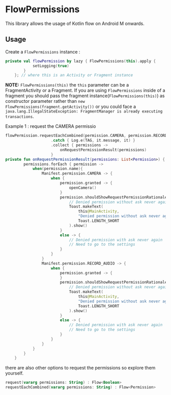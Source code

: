 # FlowPermissions
This library allows the usage of Kotlin flow on Android M onwards.

## Usage

Create a `FlowPermissions` instance :

```kotlin
private val flowPermission by lazy { FlowPermissions(this).apply {
            setLogging(true)
        }
    }; // where this is an Activity or Fragment instance
```
**NOTE:** `FlowPermissions(this)` the `this` parameter can be a FragmentActivity or a Fragment. If you are using `FlowPermissions` inside of a fragment you should pass the fragment instance(`FlowPermissions(this)`) as constructor parameter rather than `new FlowPermissions(fragment.getActivity())` or you could face a `java.lang.IllegalStateException: FragmentManager is already executing transactions`.


Example 1 : request the CAMERA permissio
```kotlin
flowPermission.requestEachCombined(permission.CAMERA, permission.RECORD_AUDIO)
                    .catch { Log.e(TAG, it.message, it) }
                    .collect { permissions ->
                        onRequestPermissionResult(permissions)
                    }
private fun onRequestPermissionResult(permissions: List<Permission>) {
        permissions.forEach { permission ->
            when(permission.name){
                Manifest.permission.CAMERA -> {
                    when {
                        permission.granted -> {
                            openCamera()
                        }
                        permission.shouldShowRequestPermissionRationale -> {
                            // Denied permission without ask never again
                            Toast.makeText(
                                this@MainActivity,
                                "Denied permission without ask never again",
                                Toast.LENGTH_SHORT
                            ).show()
                        }
                        else -> {
                            // Denied permission with ask never again
                            // Need to go to the settings
                        }
                    }
                }
                Manifest.permission.RECORD_AUDIO -> {
                    when {
                        permission.granted -> {
                        }
                        permission.shouldShowRequestPermissionRationale -> {
                            // Denied permission without ask never again
                            Toast.makeText(
                                this@MainActivity,
                                "Denied permission without ask never again",
                                Toast.LENGTH_SHORT
                            ).show()
                        }
                        else -> {
                            // Denied permission with ask never again
                            // Need to go to the settings
                        }
                    }
                }
            }
        }
    }
```

there are also other options to request the permissions so explore them yourself.
```kotlin
request(vararg permissions: String) : Flow<Boolean>
requestEachCombined(vararg permissions: String) : Flow<Permission>
```